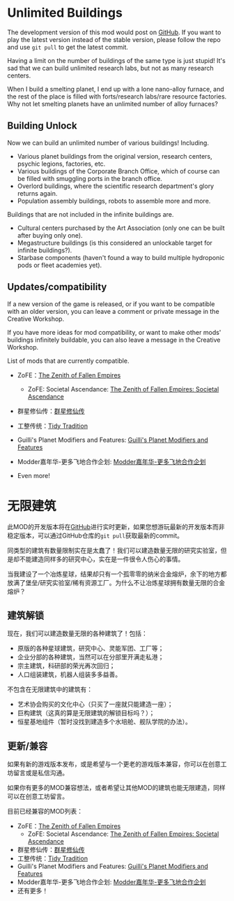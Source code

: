 # Unlimited Buildings

The development version of this mod would post on [GitHub](https://github.com/Lyther/UnlimitedBuildings). If you want to play the latest version instead of the stable version, please follow the repo and use `git pull` to get the latest commit.

Having a limit on the number of buildings of the same type is just stupid! It's sad that we can build unlimited research labs, but not as many research centers.

When I build a smelting planet, I end up with a lone nano-alloy furnace, and the rest of the place is filled with forts/research labs/rare resource factories. Why not let smelting planets have an unlimited number of alloy furnaces?

## Building Unlock

Now we can build an unlimited number of various buildings! Including.

* Various planet buildings from the original version, research centers, psychic legions, factories, etc.
* Various buildings of the Corporate Branch Office, which of course can be filled with smuggling ports in the branch office.
* Overlord buildings, where the scientific research department's glory returns again.
* Population assembly buildings, robots to assemble more and more.

Buildings that are not included in the infinite buildings are.

* Cultural centers purchased by the Art Association (only one can be built after buying only one).
* Megastructure buildings (is this considered an unlockable target for infinite buildings?).
* Starbase components (haven't found a way to build multiple hydroponic pods or fleet academies yet).

## Updates/compatibility

If a new version of the game is released, or if you want to be compatible with an older version, you can leave a comment or private message in the Creative Workshop.

If you have more ideas for mod compatibility, or want to make other mods' buildings infinitely buildable, you can also leave a message in the Creative Workshop.

List of mods that are currently compatible.

* ZoFE：[The Zenith of Fallen Empires](https://steamcommunity.com/sharedfiles/filedetails/?id=2053987275)
  * ZoFE: Societal Ascendance: [The Zenith of Fallen Empires: Societal Ascendance](https://steamcommunity.com/sharedfiles/filedetails/?id=2071119457)

* 群星修仙传：[群星修仙传](https://steamcommunity.com/sharedfiles/filedetails/?id=2865408972)
* 工整传统：[Tidy Tradition](https://steamcommunity.com/sharedfiles/filedetails/?id=2438313459)
* Guilli's Planet Modifiers and Features: [Guilli's Planet Modifiers and Features](https://steamcommunity.com/sharedfiles/filedetails/?id=865040033)
* Modder嘉年华-更多飞地合作企划: [Modder嘉年华-更多飞地合作企划](https://steamcommunity.com/sharedfiles/filedetails/?id=2839742216)
* Even more!

# 无限建筑

此MOD的开发版本将在[GitHub](https://github.com/Lyther/UnlimitedBuildings)进行实时更新，如果您想游玩最新的开发版本而非稳定版本，可以通过GitHub仓库的`git pull`获取最新的commit。

同类型的建筑有数量限制实在是太蠢了！我们可以建造数量无限的研究实验室，但是却不能建造同样多的研究中心，实在是一件很令人伤心的事情。

当我建设了一个冶炼星球，结果却只有一个孤零零的纳米合金熔炉，余下的地方都放满了堡垒/研究实验室/稀有资源工厂。为什么不让冶炼星球拥有数量无限的合金熔炉？

## 建筑解锁

现在，我们可以建造数量无限的各种建筑了！包括：

* 原版的各种星球建筑，研究中心、灵能军团、工厂等；
* 企业分部的各种建筑，当然可以在分部里开满走私港；
* 宗主建筑，科研部的荣光再次回归；
* 人口组装建筑，机器人组装多多益善。

不包含在无限建筑中的建筑有：

* 艺术协会购买的文化中心（只买了一座就只能建造一座）；
* 巨构建筑（这真的算是无限建筑的解锁目标吗？）；
* 恒星基地组件（暂时没找到建造多个水培舱、舰队学院的办法）。

## 更新/兼容

如果有新的游戏版本发布，或是希望与一个更老的游戏版本兼容，你可以在创意工坊留言或是私信沟通。

如果你有更多的MOD兼容想法，或者希望让其他MOD的建筑也能无限建造，同样可以在创意工坊留言。

目前已经兼容的MOD列表：

* ZoFE：[The Zenith of Fallen Empires](https://steamcommunity.com/sharedfiles/filedetails/?id=2053987275)
  * ZoFE: Societal Ascendance: [The Zenith of Fallen Empires: Societal Ascendance](https://steamcommunity.com/sharedfiles/filedetails/?id=2071119457)
* 群星修仙传：[群星修仙传](https://steamcommunity.com/sharedfiles/filedetails/?id=2865408972)
* 工整传统：[Tidy Tradition](https://steamcommunity.com/sharedfiles/filedetails/?id=2438313459)
* Guilli's Planet Modifiers and Features: [Guilli's Planet Modifiers and Features](https://steamcommunity.com/sharedfiles/filedetails/?id=865040033)
* Modder嘉年华-更多飞地合作企划: [Modder嘉年华-更多飞地合作企划](https://steamcommunity.com/sharedfiles/filedetails/?id=2839742216)
* 还有更多！